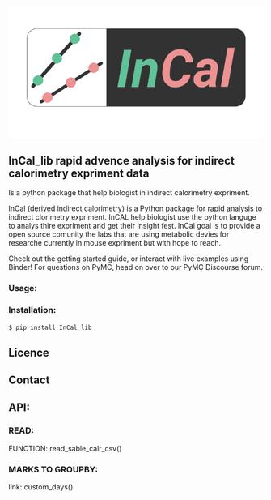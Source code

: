 ![InCal](https://github.com/barel-mishal/incal_lib/blob/main/photos/logo.png?raw=true)

## InCal_lib rapid advence analysis for indirect calorimetry expriment data

Is a python package that help biologist in indirect calorimetry expriment.

InCal (derived indirect calorimetry) is a Python package for rapid analysis to indirect clorimetry expriment.
InCAL help biologist use the python languge to analys thire expriment and get their insight fest.
InCal goal is to provide a open source comunity the labs that are using metabolic devies for researche currently in mouse expriment but with hope to reach.

Check out the getting started guide, or interact with live examples using Binder! For questions on PyMC, head on over to our PyMC Discourse forum.

### Usage:

### Installation:

```
$ pip install InCal_lib
```

## Licence

## Contact

## API:

### READ:

FUNCTION: read_sable_calr_csv()

### MARKS TO GROUPBY:

link: custom_days()
